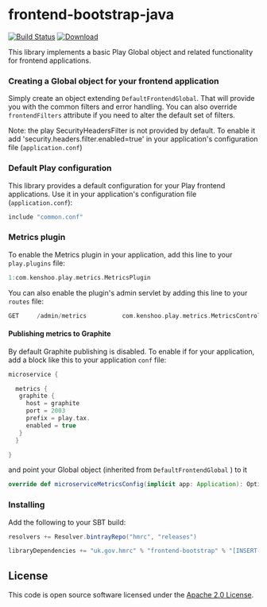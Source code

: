 frontend-bootstrap-java
=======================

[![Build Status](https://travis-ci.org/hmrc/frontend-bootstrap-java.svg)](https://travis-ci.org/hmrc/frontend-bootstrap-java) [ ![Download](https://api.bintray.com/packages/hmrc/releases/frontend-bootstrap-java/images/download.svg) ](https://bintray.com/hmrc/releases/frontend-bootstrap-java/_latestVersion)

This library implements a basic Play Global object and related functionality for frontend applications.

### Creating a Global object for your frontend application

Simply create an object extending `DefaultFrontendGlobal`. That will provide you with the common filters and error handling.
You can also override `frontendFilters` attribute if you need to alter the default set of filters.

Note: the play SecurityHeadersFilter is not provided by default. To enable it add 'security.headers.filter.enabled=true' in your application's configuration file (`application.conf`)

### Default Play configuration

This library provides a default configuration for your Play frontend applications. Use it in your application's configuration file (`application.conf`):

```scala
include "common.conf"
```

### Metrics plugin

To enable the Metrics plugin in your application, add this line to your `play.plugins` file:

```scala
1:com.kenshoo.play.metrics.MetricsPlugin
```

You can also enable the plugin's admin servlet by adding this line to your `routes` file:

```scala
GET     /admin/metrics          com.kenshoo.play.metrics.MetricsController.metrics
```

#### Publishing metrics to Graphite

By default Graphite publishing is disabled. To enable if for your application, add a block like this to your application `conf` file:

```scala
microservice {

  metrics {
   graphite {
     host = graphite
     port = 2003
     prefix = play.tax.
     enabled = true
   }
  }

}
```

and point your Global object (inherited from `DefaultFrontendGlobal` ) to it

```scala
override def microserviceMetricsConfig(implicit app: Application): Option[Configuration] = app.configuration.getConfig("microservice.metrics")
```

### Installing

Add the following to your SBT build:
```scala
resolvers += Resolver.bintrayRepo("hmrc", "releases")

libraryDependencies += "uk.gov.hmrc" % "frontend-bootstrap" % "[INSERT-VERSION]"
```

## License ##

This code is open source software licensed under the [Apache 2.0 License]("http://www.apache.org/licenses/LICENSE-2.0.html").

